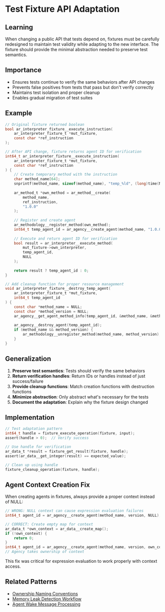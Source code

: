 # Test Fixture API Adaptation

## Learning
When changing a public API that tests depend on, fixtures must be carefully redesigned to maintain test validity while adapting to the new interface. The fixture should provide the minimal abstraction needed to preserve test semantics.

## Importance
- Ensures tests continue to verify the same behaviors after API changes
- Prevents false positives from tests that pass but don't verify correctly
- Maintains test isolation and proper cleanup
- Enables gradual migration of test suites

## Example
```c
// Original fixture returned boolean
bool ar_interpreter_fixture__execute_instruction(
    ar_interpreter_fixture_t *mut_fixture,
    const char *ref_instruction
);

// After API change, fixture returns agent ID for verification
int64_t ar_interpreter_fixture__execute_instruction(
    ar_interpreter_fixture_t *mut_fixture,
    const char *ref_instruction
) {
    // Create temporary method with the instruction
    char method_name[64];
    snprintf(method_name, sizeof(method_name), "temp_%ld", (long)time(NULL));
    
    ar_method_t *own_method = ar_method__create(
        method_name,
        ref_instruction,
        "1.0.0"
    );
    
    // Register and create agent
    ar_methodology__register_method(own_method);
    int64_t temp_agent_id = ar_agency__create_agent(method_name, "1.0.0");
    
    // Execute and return agent ID for verification
    bool result = ar_interpreter__execute_method(
        mut_fixture->own_interpreter, 
        temp_agent_id, 
        NULL
    );
    
    return result ? temp_agent_id : 0;
}

// Add cleanup function for proper resource management
void ar_interpreter_fixture__destroy_temp_agent(
    ar_interpreter_fixture_t *mut_fixture,
    int64_t temp_agent_id
) {
    const char *method_name = NULL;
    const char *method_version = NULL;
    ar_agency__get_agent_method_info(temp_agent_id, &method_name, &method_version);
    
    ar_agency__destroy_agent(temp_agent_id);
    if (method_name && method_version) {
        ar_methodology__unregister_method(method_name, method_version);
    }
}
```

## Generalization
1. **Preserve test semantics**: Tests should verify the same behaviors
2. **Return verification handles**: Return IDs or handles instead of just success/failure
3. **Provide cleanup functions**: Match creation functions with destruction functions
4. **Minimize abstraction**: Only abstract what's necessary for the tests
5. **Document the adaptation**: Explain why the fixture design changed

## Implementation
```c
// Test adaptation pattern
int64_t handle = fixture_execute_operation(fixture, input);
assert(handle > 0);  // Verify success

// Use handle for verification
ar_data_t *result = fixture_get_result(fixture, handle);
assert(ar_data__get_integer(result) == expected_value);

// Clean up using handle
fixture_cleanup_operation(fixture, handle);
```

## Agent Context Creation Fix
When creating agents in fixtures, always provide a proper context instead of NULL:
```c
// WRONG: NULL context can cause expression evaluation failures
int64_t agent_id = ar_agency__create_agent(method_name, version, NULL);

// CORRECT: Create empty map for context
ar_data_t *own_context = ar_data__create_map();
if (!own_context) {
    return 0;
}
int64_t agent_id = ar_agency__create_agent(method_name, version, own_context);
// Agency takes ownership of context
```

This fix was critical for expression evaluation to work properly with context access.

## Related Patterns
- [Ownership Naming Conventions](ownership-naming-conventions.md)
- [Memory Leak Detection Workflow](memory-leak-detection-workflow.md)
- [Agent Wake Message Processing](agent-wake-message-processing.md)